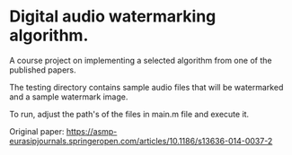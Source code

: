# Digital audio watermarking algorithm.

A course project on implementing a selected algorithm from one of the published papers.

The testing directory contains sample audio files that will be watermarked and a sample watermark image.

To run, adjust the path's of the files in main.m file and execute it.

Original paper: https://asmp-eurasipjournals.springeropen.com/articles/10.1186/s13636-014-0037-2
